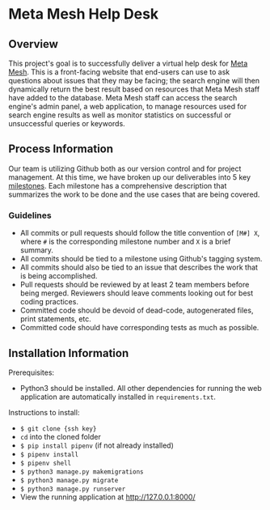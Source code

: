 # Meta Mesh Help Desk
## Overview
This project's goal is to successfully deliver a virtual help desk for [Meta Mesh](https://www.metamesh.org/). This is a front-facing website that end-users can use to ask questions about issues that they may be facing; the search engine will then dynamically return the best result based on resources that Meta Mesh staff have added to the database. Meta Mesh staff can access the search engine's admin panel, a web application, to manage resources used for search engine results as well as monitor statistics on successful or unsuccessful queries or keywords.

## Process Information
Our team is utilizing Github both as our version control and for project management. At this time, we have broken up our deliverables into 5 key [milestones](https://github.com/teddyliang/Meta-Mesh-Help-Desk/milestones). Each milestone has a comprehensive description that summarizes the work to be done and the use cases that are being covered.

### Guidelines
- All commits or pull requests should follow the title convention of `[M#] X`, where `#` is the corresponding milestone number and `X` is a brief summary.
- All commits should be tied to a milestone using Github's tagging system.
- All commits should also be tied to an issue that describes the work that is being accomplished.
- Pull requests should be reviewed by at least 2 team members before being merged. Reviewers should leave comments looking out for best coding practices.
- Committed code should be devoid of dead-code, autogenerated files, print statements, etc.
- Committed code should have corresponding tests as much as possible.

## Installation Information
Prerequisites:
- Python3 should be installed. All other dependencies for running the web application are automatically installed in `requirements.txt`.

Instructions to install:
- `$ git clone {ssh key}`
- `cd` into the cloned folder
- `$ pip install pipenv` (if not already installed)
- `$ pipenv install`
- `$ pipenv shell`
- `$ python3 manage.py makemigrations`
- `$ python3 manage.py migrate`
- `$ python3 manage.py runserver`
- View the running application at http://127.0.0.1:8000/
